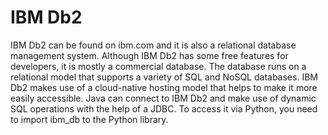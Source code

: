 # IBM Db2

IBM Db2 can be found on ibm.com and it is also a relational database management system. Although IBM Db2 has some free features for developers, it is mostly a commercial database. The database runs on a relational model that supports a variety of SQL and NoSQL databases. IBM Db2 makes use of a cloud-native hosting model that helps to make it more easily accessible. Java can connect to IBM Db2 and make use of dynamic SQL operations with the help of a JDBC. To access it via Python, you need to import ibm_db to the Python library.